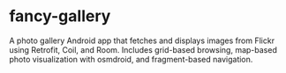# fancy-gallery
A photo gallery Android app that fetches and displays images from Flickr using Retrofit, Coil, and Room. Includes grid-based browsing, map-based photo visualization with osmdroid, and fragment-based navigation.
